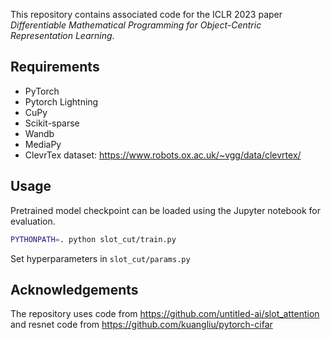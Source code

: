 
This repository contains associated code for the ICLR 2023 paper  *Differentiable Mathematical Programming for Object-Centric Representation Learning*.

## Requirements

- PyTorch
- Pytorch Lightning
- CuPy
- Scikit-sparse
- Wandb
- MediaPy
- ClevrTex dataset: https://www.robots.ox.ac.uk/~vgg/data/clevrtex/ 

## Usage

Pretrained model checkpoint can be loaded using the Jupyter notebook for evaluation.

```bash
PYTHONPATH=. python slot_cut/train.py
```

Set hyperparameters in `slot_cut/params.py`


## Acknowledgements

The repository uses code from https://github.com/untitled-ai/slot_attention and resnet code from https://github.com/kuangliu/pytorch-cifar
